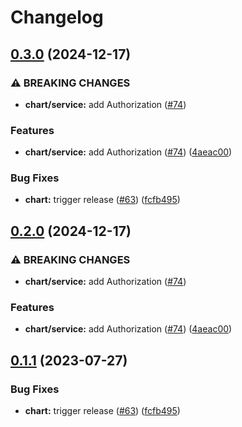 # Changelog

## [0.3.0](https://github.com/carbynestack/amphora/compare/chart-v0.2.0...chart-v0.3.0) (2024-12-17)


### ⚠ BREAKING CHANGES

* **chart/service:** add Authorization ([#74](https://github.com/carbynestack/amphora/issues/74))

### Features

* **chart/service:** add Authorization ([#74](https://github.com/carbynestack/amphora/issues/74)) ([4aeac00](https://github.com/carbynestack/amphora/commit/4aeac003ea299ccc016ecceafba67b4828a12c29))


### Bug Fixes

* **chart:** trigger release ([#63](https://github.com/carbynestack/amphora/issues/63)) ([fcfb495](https://github.com/carbynestack/amphora/commit/fcfb4953b0f6d70a1a734003572f83b98ff7dbe5))

## [0.2.0](https://github.com/carbynestack/amphora/compare/chart-v0.1.1...chart-v0.2.0) (2024-12-17)


### ⚠ BREAKING CHANGES

* **chart/service:** add Authorization ([#74](https://github.com/carbynestack/amphora/issues/74))

### Features

* **chart/service:** add Authorization ([#74](https://github.com/carbynestack/amphora/issues/74)) ([4aeac00](https://github.com/carbynestack/amphora/commit/4aeac003ea299ccc016ecceafba67b4828a12c29))

## [0.1.1](https://github.com/carbynestack/amphora/compare/chart-v0.1.0...chart-v0.1.1) (2023-07-27)


### Bug Fixes

* **chart:** trigger release ([#63](https://github.com/carbynestack/amphora/issues/63)) ([fcfb495](https://github.com/carbynestack/amphora/commit/fcfb4953b0f6d70a1a734003572f83b98ff7dbe5))

